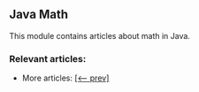 ## Java Math

This module contains articles about math in Java.

### Relevant articles:

- More articles: [[<-- prev]](/../java-math)
